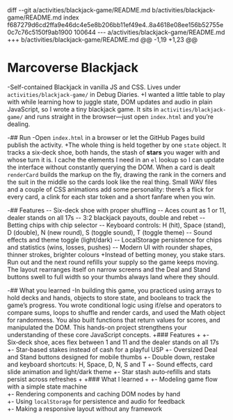 diff --git a/activities/blackjack-game/README.md b/activities/blackjack-game/README.md
index f687279d6cd2ffa9e46dc4e5e8b206bb11ef49e4..8a4618e08ee156b52755e0c7c76c5150f9ab1900 100644
--- a/activities/blackjack-game/README.md
+++ b/activities/blackjack-game/README.md
@@ -1,19 +1,23 @@
 # Marcoverse Blackjack
 
-Self-contained Blackjack in vanilla JS and CSS. Lives under `activities/blackjack-game/` in Debug Diaries.
+I wanted a little table to play with while learning how to juggle state, DOM updates and audio in plain JavaScript, so I wrote a tiny blackjack game. It sits in `activities/blackjack-game/` and runs straight in the browser—just open `index.html` and you’re dealing.
 
-## Run
-Open `index.html` in a browser or let the GitHub Pages build publish the activity.
+The whole thing is held together by one `state` object. It tracks a six‑deck shoe, both hands, the stash of **stars** you wager with and whose turn it is. I cache the elements I need in an `el` lookup so I can update the interface without constantly querying the DOM. When a card is dealt `renderCard` builds the markup on the fly, drawing the rank in the corners and the suit in the middle so the cards look like the real thing. Small WAV files and a couple of CSS animations add some personality: there’s a flick for every card, a clink for each star token and a short fanfare when you win.
 
-## Features
-- Six-deck shoe with proper shuffling
-- Aces count as 1 or 11, dealer stands on all 17s
-- 3:2 blackjack payouts, double and rebet
-- Betting chips with chip selector
-- Keyboard controls: H (hit), Space (stand), D (double), N (new round), S (toggle sound), T (toggle theme)
-- Sound effects and theme toggle (light/dark)
-- LocalStorage persistence for chips and statistics (wins, losses, pushes)
-- Modern UI with rounder shapes, thinner strokes, brighter colours
+Instead of betting money, you stake stars. Run out and the next round refills your supply so the game keeps moving. The layout rearranges itself on narrow screens and the Deal and Stand buttons swell to full width so your thumbs always land where they should.
 
-## What you learned
-In building this game, you practiced using arrays to hold decks and hands, objects to store state, and booleans to track the game’s progress. You wrote conditional logic using if/else and operators to compare sums, loops to shuffle and render cards, and used the Math object for randomness. You also built functions that return values for scores, and manipulated the DOM. This hands-on project strengthens your understanding of these core JavaScript concepts.
+### Features
+
+- Six‑deck shoe, aces flex between 1 and 11 and the dealer stands on all 17s
+- Star‑based stakes instead of cash for a playful USP
+- Oversized Deal and Stand buttons designed for mobile thumbs
+- Double down, restake and keyboard shortcuts: H, Space, D, N, S and T
+- Sound effects, card slide animation and light/dark theme
+- Star stash auto‑refills and stats persist across refreshes
+
+### What I learned
+
+- Modeling game flow with a simple state machine  
+- Rendering components and caching DOM nodes by hand  
+- Using `localStorage` for persistence and audio for feedback  
+- Making a responsive layout without any framework  
